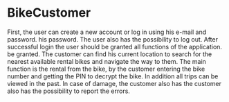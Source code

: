 # BikeCustomer

First, the user can create a new account or log in using his e-mail and password. his password. The user also has the possibility to log out. After successful login the user should be granted all functions of the application. be granted. The customer can find his current location to search for the nearest available rental bikes and navigate the way to them. The main function is the rental from the bike, by the customer entering the bike number
and getting the PIN to decrypt the bike. In addition all trips can be viewed in the past.  In case of damage, the customer also has the customer also has the possibility to report the errors.

